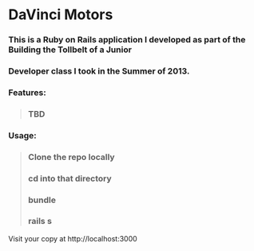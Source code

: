 # DaVinci Motors

### This is a Ruby on Rails application I developed as part of the Building the Tollbelt of a Junior
### Developer class I took in the Summer of 2013.

### Features:

>### TBD

### Usage:

>### Clone the repo locally
>### cd into that directory
>### bundle
>### rails s

Visit your copy at http://localhost:3000



